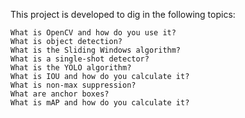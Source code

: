 This project is developed to dig in the following topics:

    
    What is OpenCV and how do you use it?
    What is object detection?
    What is the Sliding Windows algorithm?
    What is a single-shot detector?
    What is the YOLO algorithm?
    What is IOU and how do you calculate it?
    What is non-max suppression?
    What are anchor boxes?
    What is mAP and how do you calculate it?
